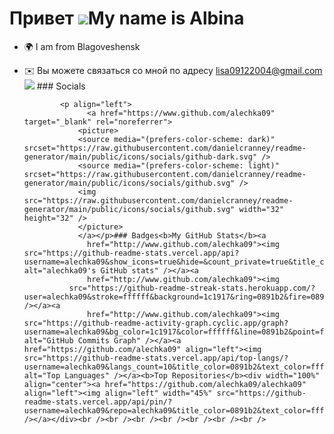 Привет ![](https://user-images.githubusercontent.com/18350557/176309783-0785949b-9127-417c-8b55-ab5a4333674e.gif)My name is Albina
=============================================================================================================================

*   🌍 I am from Blagoveshensk
*   ✉️ Вы можете связаться со мной по адресу [lisa09122004@gmail.com](mailto:lisa09122004@gmail.com)<a href="https://www.github.com/alechka09" target="_blank" rel="noreferrer"><img
                  src="https://img.shields.io/github/followers/alechka09?logo=github&style=for-the-badge&color=0891b2&labelColor=1c1917" /></a>
                  ### Socials
                  
                  
                <p align="left">
                      <a href="https://www.github.com/alechka09" target="_blank" rel="noreferrer">
                    <picture>
                    <source media="(prefers-color-scheme: dark)" srcset="https://raw.githubusercontent.com/danielcranney/readme-generator/main/public/icons/socials/github-dark.svg" />
                    <source media="(prefers-color-scheme: light)" srcset="https://raw.githubusercontent.com/danielcranney/readme-generator/main/public/icons/socials/github.svg" />
                    <img src="https://raw.githubusercontent.com/danielcranney/readme-generator/main/public/icons/socials/github.svg" width="32" height="32" />
                    </picture>
                    </a></p>### Badges<b>My GitHub Stats</b><a
                      href="http://www.github.com/alechka09"><img src="https://github-readme-stats.vercel.app/api?username=alechka09&show_icons=true&hide=&count_private=true&title_color=0891b2&text_color=ffffff&icon_color=0891b2&bg_color=1c1917&hide_border=true&show_icons=true" alt="alechka09's GitHub stats" /></a><a
                      href="http://www.github.com/alechka09"><img
                  src="https://github-readme-streak-stats.herokuapp.com/?user=alechka09&stroke=ffffff&background=1c1917&ring=0891b2&fire=0891b2&currStreakNum=ffffff&currStreakLabel=0891b2&sideNums=ffffff&sideLabels=ffffff&dates=ffffff&hide_border=true" /></a><a
                      href="http://www.github.com/alechka09"><img src="https://github-readme-activity-graph.cyclic.app/graph?username=alechka09&bg_color=1c1917&color=ffffff&line=0891b2&point=ffffff&area_color=1c1917&area=true&hide_border=true&custom_title=GitHub%20Commits%20Graph" alt="GitHub Commits Graph" /></a><a href="https://github.com/alechka09" align="left"><img src="https://github-readme-stats.vercel.app/api/top-langs/?username=alechka09&langs_count=10&title_color=0891b2&text_color=ffffff&icon_color=0891b2&bg_color=1c1917&hide_border=true&locale=en&custom_title=Top%20%Languages" alt="Top Languages" /></a><b>Top Repositories</b><div width="100%" align="center"><a href="https://github.com/alechka09/alechka09" align="left"><img align="left" width="45%" src="https://github-readme-stats.vercel.app/api/pin/?username=alechka09&repo=alechka09&title_color=0891b2&text_color=ffffff&icon_color=0891b2&bg_color=1c1917&hide_border=true&locale=en" /></a></div><br /><br /><br /><br /><br /><br /><br />
